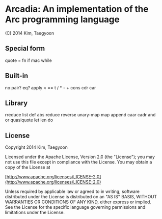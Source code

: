 # Arcadia: An implementation of the Arc programming language #

(C) 2014 Kim, Taegyoon

## Special form
quote = fn if mac while

## Built-in
no pair? eq? apply < == t / * - + cons cdr car

## Library
rreduce list def abs reduce reverse unary-map map append caar cadr and or quasiquote let len do

## License ##

   Copyright 2014 Kim, Taegyoon

   Licensed under the Apache License, Version 2.0 (the "License");
   you may not use this file except in compliance with the License.
   You may obtain a copy of the License at

   [http://www.apache.org/licenses/LICENSE-2.0](http://www.apache.org/licenses/LICENSE-2.0)

   Unless required by applicable law or agreed to in writing, software
   distributed under the License is distributed on an "AS IS" BASIS,
   WITHOUT WARRANTIES OR CONDITIONS OF ANY KIND, either express or implied.
   See the License for the specific language governing permissions and
   limitations under the License.
